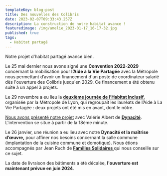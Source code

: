 ```yaml
---
templateKey: blog-post
title: Des nouvelles des Colibris
date: 2023-02-07T09:33:43.257Z
description: La construction de notre habitat avance !
featuredimage: /img/amelie_2023-01-17_16-17-32.jpg
published: true
tags:
  - Habitat partagé
---
```

Notre projet d'habitat partagé avance bien.

Le 25 mai dernier nous avons signé une **Convention 2022-2029** concernant la mobilisation pour **l’Aide à la Vie Partagée** avec la Métropole nous permettant d’avoir un financement d'un poste de coordinateur salarié dès l'ouverture des Colibris jusqu'en 2029.  Ce financement a été obtenu suite à un appel à projets. 

Le 29 novembre a  eu lieu la **[deuxième journée de l’Habitat Inclusif](https://www.youtube.com/watch?v=UVCazR7PbFM&list=PLhOF026UqrPNYlZjuyNFfFRvToy6i9UOi&index=2&ab_channel=CommunicationDSHE)**, organisée par la Métropole de Lyon, qui regroupait les lauréats de l’Aide à La Vie Partagée : deux projets ont été mis en avant, dont le nôtre. 

[Nous avons présenté notre projet](https://www.youtube.com/watch?v=GhqJXKkSwfY&list=PLhOF026UqrPNYlZjuyNFfFRvToy6i9UOi&index=4&ab_channel=CommunicationDSHE) avec Valérie Albert de **[Dynacité](https://www.dynacite.fr/)**. L'intervention se situe à partir de la 18ème minute.

Le 26 janvier, une réunion a eu lieu avec notre  **Dynacité et la maîtrise d’œuvre,** pour affiner nos besoins concernant la salle commune (implantation de la cuisine commune et domotique). Nous étions accompagnés par Jean Ruch de [**Familles Solidaires** ](https://familles-solidaires.com/)qui nous conseille sur ce sujet.

La date de livraison des bâtiments a été décalée, **l'ouverture est maintenant prévue en juin 2024**.